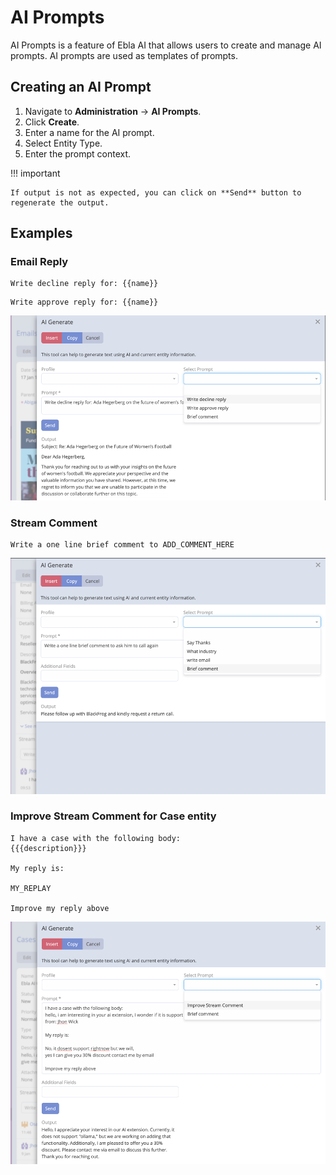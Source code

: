 # AI Prompts

AI Prompts is a feature of Ebla AI that allows users to create and manage AI prompts. AI prompts are used as templates
of prompts.

## Creating an AI Prompt

1. Navigate to **Administration** -> **AI Prompts**.
2. Click **Create**.
3. Enter a name for the AI prompt.
4. Select Entity Type.
5. Enter the prompt context.

!!! important

    If output is not as expected, you can click on **Send** button to regenerate the output.

## Examples

### Email Reply

```
Write decline reply for: {{name}}
```

```
Write approve reply for: {{name}}
```

![img.png](../../../_static/images/espocrm-extensions/ai/features/img_2.png)

### Stream Comment

```
Write a one line brief comment to ADD_COMMENT_HERE
```

![img.png](../../../_static/images/espocrm-extensions/ai/features/img_3.png)

### Improve Stream Comment for Case entity

```
I have a case with the following body:
{{{description}}}

My reply is:

MY_REPLAY

Improve my reply above
```

![img.png](../../../_static/images/espocrm-extensions/ai/features/img_4.png)